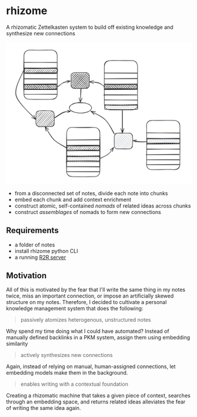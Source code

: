 # rhizome

A rhizomatic Zettelkasten system to build off existing knowledge and synthesize new connections

![rhizomatic structure of notes](rhizomatic-diagram.png)

- from a disconnected set of notes, divide each note into chunks 
- embed each chunk and add context enrichment
- construct atomic, self-contained *nomads* of related ideas across chunks
- construct *assemblages* of nomads to form new connections

## Requirements

- a folder of notes 
- install rhizome python CLI
- a running [R2R server](https://r2r-docs.sciphi.ai/introduction)

## Motivation

All of this is motivated by the fear that I'll write the same thing in my notes twice, miss an important connection, or impose an artificially skewed structure on my notes. Therefore, I decided to cultivate a personal knowledge management system that does the following:

> passively atomizes heterogenous, unstructured notes

Why spend my time doing what I could have automated? Instead of manually defined backlinks in a PKM system, assign them using embedding similarity

> actively synthesizes new connections

Again, instead of relying on manual, human-assigned connections, let embedding models make them in the background.

> enables writing with a contextual foundation

Creating a rhizomatic machine that takes a given piece of context, searches through an embedding space, and returns related ideas alleviates the fear of writing the same idea again.
